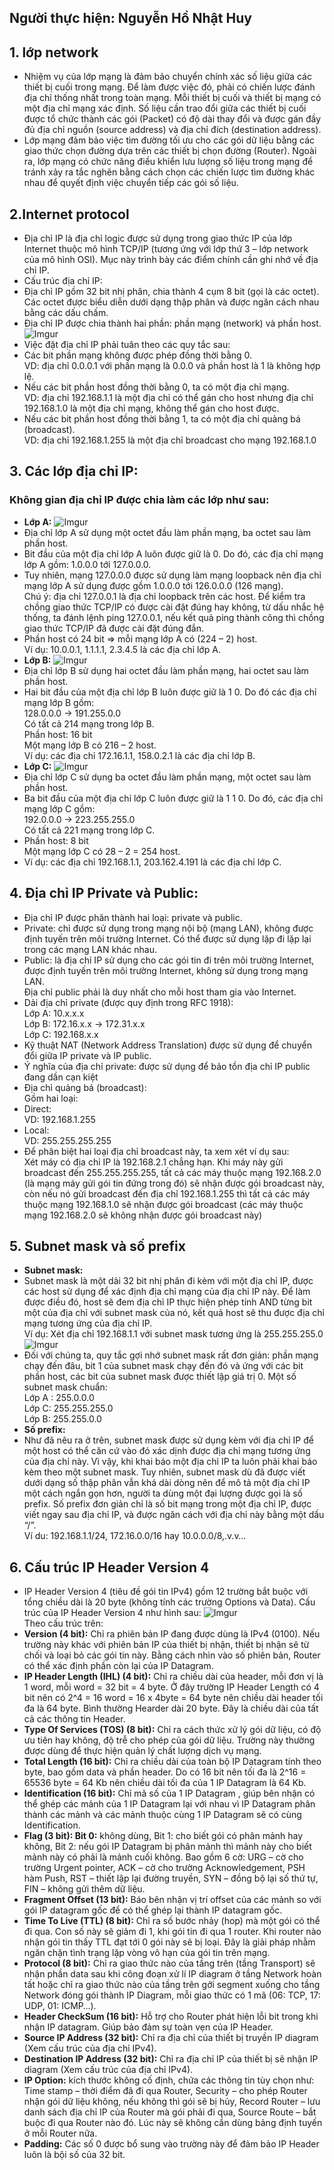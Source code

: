 ## Người thực hiện: Nguyễn Hồ Nhật Huy  
## 1. lớp network
* Nhiệm vụ của lớp mạng là đảm bảo chuyển chính xác số liệu giữa các thiết bị cuối trong mạng. Để làm được việc đó, phải có chiến lược đánh địa chỉ thống nhất trong toàn mạng. Mỗi thiết bị cuối và thiết bị mạng có một địa chỉ mạng xác định. Số liệu cần trao đổi giữa các thiết bị cuối được tổ chức thành các gói (Packet) có độ dài thay đổi và được gán đầy đủ địa chỉ nguồn (source address) và địa chỉ đích (destination address).  
*  Lớp mạng đảm bảo việc tìm đường tối ưu cho các gói dữ liệu bằng các giao thức chọn đường dựa trên các thiết bị chọn đường (Router). Ngoài ra, lớp mạng có chức năng điều khiển lưu lượng số liệu trong mạng để tránh xảy ra tắc nghẽn bằng cách chọn các chiến lược tìm đường khác nhau để quyết định việc chuyển tiếp các gói số liệu.
## 2.Internet protocol
* Địa chỉ IP là địa chỉ logic được sử dụng trong giao thức IP của lớp Internet
thuộc mô hình TCP/IP (tương ứng với lớp thứ 3 – lớp network của mô hình OSI).
Mục này trình bày các điểm chính cần ghi nhớ về địa chỉ IP.
* Cấu trúc địa chỉ IP:  
 * Địa chỉ IP gồm 32 bit nhị phân, chia thành 4 cụm 8 bit (gọi là các octet). Các
octet được biểu diễn dưới dạng thập phân và được ngăn cách nhau bằng các dấu
chấm.
 *  Địa chỉ IP được chia thành hai phần: phần mạng (network) và phần host.  
 ![Imgur](https://i.imgur.com/tqg1Rd0.jpg)  
* Việc đặt địa chỉ IP phải tuân theo các quy tắc sau:
 *  Các bit phần mạng không được phép đồng thời bằng 0.  
VD: địa chỉ 0.0.0.1 với phần mạng là 0.0.0 và phần host là 1 là không hợp
lệ.
 *  Nếu các bit phần host đồng thời bằng 0, ta có một địa chỉ mạng.  
VD: địa chỉ 192.168.1.1 là một địa chỉ có thể gán cho host nhưng địa chỉ
192.168.1.0 là một địa chỉ mạng, không thể gán cho host được.
 * Nếu các bit phần host đồng thời bằng 1, ta có một địa chỉ quảng bá
(broadcast).  
VD: địa chỉ 192.168.1.255 là một địa chỉ broadcast cho mạng 192.168.1.0
## 3. Các lớp địa chỉ IP:  
### Không gian địa chỉ IP được chia làm các lớp như sau:
* __Lớp A:__ 
![Imgur](https://i.imgur.com/JJcd8O3.png)  
 * Địa chỉ lớp A sử dụng một octet đầu làm phần mạng, ba octet sau làm phần
host.
 * Bit đầu của một địa chỉ lớp A luôn được giữ là 0. Do đó, các địa chỉ mạng lớp
A gồm: 1.0.0.0 tới 127.0.0.0.  
 * Tuy nhiên, mạng 127.0.0.0 được sử dụng làm mạng loopback nên địa chỉ
mạng lớp A sử dụng được gồm 1.0.0.0 tới 126.0.0.0 (126 mạng).  
Chú ý: địa chỉ 127.0.0.1 là địa chỉ loopback trên các host. Để kiểm tra chồng giao
thức TCP/IP có được cài đặt đúng hay không, từ dấu nhắc hệ thống, ta đánh lệnh
ping 127.0.0.1, nếu kết quả ping thành công thì chồng giao thức TCP/IP đã được
cài đặt đúng đắn.  
  *  Phần host có 24 bit => mỗi mạng lớp A có (224 – 2) host.  
 Ví dụ: 10.0.0.1, 1.1.1.1, 2.3.4.5 là các địa chỉ lớp A.
* __Lớp B:__
![Imgur](https://i.imgur.com/ywQguPH.png)  
 * Địa chỉ lớp B sử dụng hai octet đầu làm phần mạng, hai octet sau làm phần
host.
 * Hai bit đầu của một địa chỉ lớp B luôn được giữ là 1 0. Do đó các địa chỉ mạng
lớp B gồm:  
128.0.0.0 -> 191.255.0.0  
Có tất cả 214 mạng trong lớp B.  
 Phần host: 16 bit  
Một mạng lớp B có 216 – 2 host.  
 Ví dụ: các địa chỉ 172.16.1.1, 158.0.2.1 là các địa chỉ lớp B. 
* __Lớp C:__
![Imgur](https://i.imgur.com/EcB1l2o.png)  
 * Địa chỉ lớp C sử dụng ba octet đầu làm phần mạng, một octet sau làm phần
host.  
 *  Ba bit đầu của một địa chỉ lớp C luôn được giữ là 1 1 0. Do đó, các địa chỉ
mạng lớp C gồm:  
192.0.0.0 -> 223.255.255.0  
Có tất cả 221 mạng trong lớp C.  
 * Phần host: 8 bit  
Một mạng lớp C có 28 – 2 = 254 host.  
 *  Ví dụ: các địa chỉ 192.168.1.1, 203.162.4.191 là các địa chỉ lớp C. 
## 4. Địa chỉ IP Private và Public: 
* Địa chỉ IP được phân thành hai loại: private và public.
 *  Private: chỉ được sử dụng trong mạng nội bộ (mạng LAN), không được
định tuyến trên môi trường Internet. Có thể được sử dụng lặp đi lặp lại
trong các mạng LAN khác nhau.
 *  Public: là địa chỉ IP sử dụng cho các gói tin đi trên môi trường Internet,
được định tuyến trên môi trường Internet, không sử dụng trong mạng LAN.  
Địa chỉ public phải là duy nhất cho mỗi host tham gia vào Internet.
 *  Dải địa chỉ private (được quy định trong RFC 1918):  
Lớp A: 10.x.x.x  
Lớp B: 172.16.x.x -> 172.31.x.x  
Lớp C: 192.168.x.x  
 *  Kỹ thuật NAT (Network Address Translation) được sử dụng để chuyển đổi giữa
IP private và IP public.
 *  Ý nghĩa của địa chỉ private: được sử dụng để bảo tồn địa chỉ IP public đang
dần cạn kiệt
* Địa chỉ quảng bá (broadcast):  
Gồm hai loại:  
 *  Direct:  
VD: 192.168.1.255
 *  Local:  
VD: 255.255.255.255
 *  Để phân biệt hai loại địa chỉ broadcast này, ta xem xét ví dụ sau:  
Xét máy có địa chỉ IP là 192.168.2.1 chẳng hạn. Khi máy này gửi broadcast đến
255.255.255.255, tất cả các máy thuộc mạng 192.168.2.0 (là mạng máy gửi gói
tin đứng trong đó) sẽ nhận được gói broadcast này, còn nếu nó gửi broadcast
đến địa chỉ 192.168.1.255 thì tất cả các máy thuộc mạng 192.168.1.0 sẽ nhận
được gói broadcast (các máy thuộc mạng 192.168.2.0 sẽ không nhận được gói
broadcast này)
## 5. Subnet mask và số prefix  
* __Subnet mask:__
 * Subnet mask là một dải 32 bit nhị phân đi kèm với một địa chỉ IP, được các host
sử dụng để xác định địa chỉ mạng của địa chỉ IP này. Để làm được điều đó, host sẽ
đem địa chỉ IP thực hiện phép tính AND từng bit một của địa chỉ với subnet mask
của nó, kết quả host sẽ thu được địa chỉ mạng tương ứng của địa chỉ IP.  
Ví dụ: Xét địa chỉ 192.168.1.1 với subnet mask tương ứng là 255.255.255.0
![Imgur](https://i.imgur.com/7CfXjqR.png)  
 * Đối với chúng ta, quy tắc gợi nhớ subnet mask rất đơn giản: phần mạng chạy
đến đâu, bit 1 của subnet mask chạy đến đó và ứng với các bit phần host, các bit
của subnet mask được thiết lập giá trị 0. Một số subnet mask chuẩn:  
Lớp A : 255.0.0.0   
  Lớp C: 255.255.255.0  
Lớp B: 255.255.0.0
* __Số prefix:__  
 * Như đã nêu ra ở trên, subnet mask được sử dụng kèm với địa chỉ IP để một host
có thể căn cứ vào đó xác dịnh được địa chỉ mạng tương ứng của địa chỉ này. Vì
vậy, khi khai báo một địa chỉ IP ta luôn phải khai báo kèm theo một subnet mask.
Tuy nhiên, subnet mask dù đã được viết dưới dạng số thập phân vẫn khá dài dòng
nên để mô tả một địa chỉ IP một cách ngắn gọn hơn, người ta dùng một đại lượng
được gọi là số prefix. Số prefix đơn giản chỉ là số bit mạng trong một địa chỉ IP,
được viết ngay sau địa chỉ IP, và được ngăn cách với địa chỉ này bằng một dấu “/”.  
Ví du: 192.168.1.1/24, 172.16.0.0/16 hay 10.0.0.0/8,.v.v… 
 
## 6. Cấu trúc IP Header Version 4
* IP Header Version 4 (tiêu đề gói tin IPv4) gồm 12 trường bắt buộc với tổng chiều dài là 20 byte (không tính các trường Options và Data). Cấu trúc của IP Header Version 4 như hình sau:
![Imgur](https://i.imgur.com/AqowQdB.png)  
 Theo cấu trúc trên:
* __Version (4 bit):__ Chỉ ra phiên bản IP đang được dùng là IPv4 (0100). Nếu trường này khác với phiên bản IP của thiết bị nhận, thiết bị nhận sẽ từ chối và loại bỏ các gói tin này. Bằng cách nhìn vào số phiên bản, Router có thể xác định phần còn lại của IP Datagram.
* __IP Header Length (IHL) (4 bit):__ Chỉ ra chiều dài của header, mỗi đơn vị là 1 word, mỗi word = 32 bit = 4 byte. Ở đây trường IP Header Length có 4 bit nên có 2^4 = 16 word = 16 x 4byte = 64 byte nên chiều dài header tối đa là 64 byte. Bình thường Hearder dài 20 byte. Đây là chiều dài của tất cả các thông tin Header.
* __Type Of Services (TOS) (8 bit):__ Chỉ ra cách thức xử lý gói dữ liệu, có độ ưu tiên hay không, độ trễ cho phép của gói dữ liệu. Trường này thường được dùng để thực hiện quản lý chất lượng dịch vụ mạng.
* __Total Length (16 bit):__ Chỉ ra chiều dài của toàn bộ IP Datagram tính theo byte, bao gồm data và phần header. Do có 16 bit nên tối đa là 2^16 = 65536 byte = 64 Kb nên chiều dài tối đa của 1 IP Datagram là 64 Kb.
* __Identification (16 bit):__ Chỉ mã số của  1 IP Datagram , giúp bên nhận có thể ghép các mảnh của 1 IP Datagram lại với nhau vì IP Datagram phân thành các mảnh và  các mảnh thuộc cùng  1 IP  Datagram sẽ có cùng Identification.
* __Flag (3 bit): Bit 0:__ không dùng, Bit 1: cho biết gói có phân mảnh hay không, Bit 2: nếu gói IP Datagram bị phân mảnh thì mảnh này cho biết mảnh này có phải là mảnh cuối không. Bao gồm 6 cờ: URG – cờ cho trường Urgent pointer, ACK – cờ cho trường Acknowledgement, PSH  hàm Push, RST – thiết lập lại đường truyền, SYN – đồng bộ lại số thứ tự, FIN – không gửi thêm dữ liệu.
* __Fragment Offset (13 bit):__ Báo bên nhận vị trí offset của các mảnh so với gói IP datagram gốc  để có thể ghép lại thành IP datagram gốc.
* __Time To Live (TTL) (8 bit):__ Chỉ ra số bước nhảy (hop) mà một gói có thể đi qua. Con số này sẽ giảm đi 1, khi gói tin đi qua 1 router. Khi router nào nhận gói tin thấy  TTL đạt tới 0 gói này sẽ bị loại. Đây là giải pháp nhằm ngăn chặn tình trạng lặp vòng vô hạn của gói tin trên mạng.
* __Protocol (8 bit):__ Chỉ ra giao thức nào của tầng trên (tầng Transport) sẽ nhận phần data sau khi công đoạn xử lí IP diagram ở tầng Network hoàn tất hoặc chỉ ra giao thức nào của tầng trên gởi segment xuống cho tầng Network đóng gói thành IP Diagram, mỗi giao thức có 1 mã (06:  TCP, 17: UDP, 01:  ICMP…).
* __Header CheckSum (16 bit):__ Hỗ trợ cho Router phát hiện lỗi bit trong khi nhận IP datagram. Giúp bảo đảm sự toàn vẹn của IP Header.
* __Source IP Address (32 bit):__ Chỉ ra địa chỉ của thiết bị truyền IP diagram (Xem cấu trúc của địa chỉ IPv4).
* __Destination IP Address (32 bit):__ Chỉ ra địa chỉ IP của thiết bị sẽ nhận IP diagram (Xem cấu trúc của địa chỉ IPv4).
* __IP Option:__ kích thước không cố định, chứa các thông tin tùy chọn như: Time stamp – thời điểm đã đi qua Router, Security – cho phép Router nhận gói dữ liệu không, nếu không thì gói sẽ bị hủy, Record Router – lưu danh sách địa chỉ IP của Router mà gói phải đi qua, Source Route – bắt buộc đi qua Router nào đó. Lúc này sẽ không cần dùng bảng định tuyến ở mỗi Router nữa.
* __Padding:__ Các số 0 được bổ sung vào trường này để đảm bảo IP Header luôn là bội số của 32 bit.